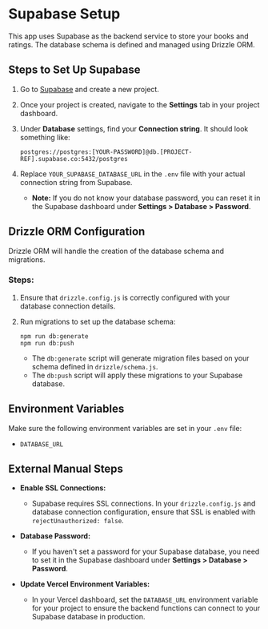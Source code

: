 # Supabase Setup

This app uses Supabase as the backend service to store your books and ratings. The database schema is defined and managed using Drizzle ORM.

## Steps to Set Up Supabase

1. Go to [Supabase](https://supabase.io) and create a new project.
2. Once your project is created, navigate to the **Settings** tab in your project dashboard.
3. Under **Database** settings, find your **Connection string**. It should look something like:
   ```
   postgres://postgres:[YOUR-PASSWORD]@db.[PROJECT-REF].supabase.co:5432/postgres
   ```
4. Replace `YOUR_SUPABASE_DATABASE_URL` in the `.env` file with your actual connection string from Supabase.

   - **Note:** If you do not know your database password, you can reset it in the Supabase dashboard under **Settings > Database > Password**.

## Drizzle ORM Configuration

Drizzle ORM will handle the creation of the database schema and migrations.

### Steps:

1. Ensure that `drizzle.config.js` is correctly configured with your database connection details.
2. Run migrations to set up the database schema:

   ```
   npm run db:generate
   npm run db:push
   ```

   - The `db:generate` script will generate migration files based on your schema defined in `drizzle/schema.js`.
   - The `db:push` script will apply these migrations to your Supabase database.

## Environment Variables

Make sure the following environment variables are set in your `.env` file:

- `DATABASE_URL`

## External Manual Steps

- **Enable SSL Connections:**
  - Supabase requires SSL connections. In your `drizzle.config.js` and database connection configuration, ensure that SSL is enabled with `rejectUnauthorized: false`.

- **Database Password:**
  - If you haven't set a password for your Supabase database, you need to set it in the Supabase dashboard under **Settings > Database > Password**.

- **Update Vercel Environment Variables:**
  - In your Vercel dashboard, set the `DATABASE_URL` environment variable for your project to ensure the backend functions can connect to your Supabase database in production.